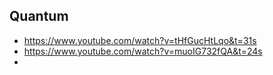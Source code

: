 ## Quantum

* https://www.youtube.com/watch?v=tHfGucHtLqo&t=31s
* https://www.youtube.com/watch?v=muoIG732fQA&t=24s
* 
